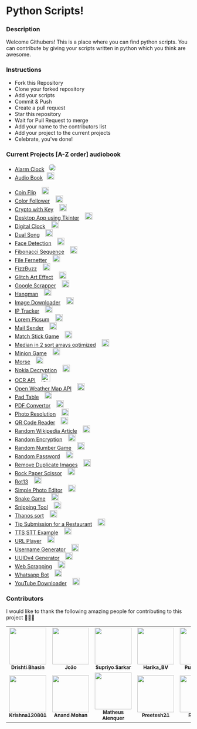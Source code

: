 # Python Scripts!

### Description
Welcome Githubers! This is a place where you can find python scripts. You can contribute by giving your scripts written in python which you think are awesome.

### Instructions

- Fork this Repository
- Clone your forked repository
- Add your scripts
- Commit & Push
- Create a pull request
- Star this repository
- Wait for Pull Request to merge
- Add your name to the contributors list
- Add your project to the current projects
- Celebrate, you've done!

### Current Projects [A-Z order] audiobook
- [Alarm Clock](/Alarm-Clock) &nbsp;&nbsp;<img class="img" height="20" width="20" style="border-radius:50%" alt="@ozamed" src="https://avatars3.githubusercontent.com/u/61123774?s=60&amp;u=ea4e72afe7094e06315948d8cb07adc3b6d6be17&amp;v=4" class=" avatar-user">
- [Audio Book](/Audio-Book) &nbsp;&nbsp;<img height="20" width="20" style="padding-bottom:20px" alt="@mhdzumair" src="https://avatars0.githubusercontent.com/u/44891939?s=60&amp;u=4b0983d2c614acd213f2648091b48a5744902dd1&amp;v=4" class=" avatar-user">
- [Coin Flip](/Coin-Flip) &nbsp;&nbsp; <img height="20" width="20" alt="@Fonta22" src="https://avatars3.githubusercontent.com/u/61181201?s=60&amp;u=c34d0f10408f6ee5a97e9e1165495ce6ef0980e0&amp;v=4" class=" avatar-user">
- [Color Follower](/Color-Follower) &nbsp;&nbsp; <img height="20" width="20" alt="@ozamed" src="https://avatars3.githubusercontent.com/u/61123774?s=60&amp;u=ea4e72afe7094e06315948d8cb07adc3b6d6be17&amp;v=4" class=" avatar-user">
- [Crypto with Key](/Crypto%20with%20Key) &nbsp;&nbsp; <img height="20" width="20" alt="@alenquer" src="https://avatars0.githubusercontent.com/u/41526192?s=60&amp;u=c4bde67437e17b8abc48fb7d1ddf25a91a8000c9&amp;v=4" class=" avatar-user">
- [Desktop App using Tkinter](/Desktop-App-Using-Tkinter) &nbsp;&nbsp; <img height="20" width="20" alt="@Harika-BV" src="https://avatars0.githubusercontent.com/u/34688053?s=60&amp;u=04108111790bf3c5007c58b63a916626d50e0421&amp;v=4" class=" avatar-user">
- [Digital Clock](/Digital_clock) &nbsp;&nbsp; <img src="https://camo.githubusercontent.com/d2efb584e18d7c3bfe5493334c554d9df9ec4e84/68747470733a2f2f302e67726176617461722e636f6d2f6176617461722f63616438326431356162386631613566646638646336353030653134306163633f643d68747470732533412532462532466769746875622e6769746875626173736574732e636f6d253246696d6167657325324667726176617461727325324667726176617461722d757365722d3432302e706e6726723d6726733d3634" width="20" height="20" class="avatar" alt="natthawat.suphap">
- [Dual Song](/Dual_Song) &nbsp;&nbsp; <img height="20" width="20" alt="@mhdzumair" src="https://avatars0.githubusercontent.com/u/44891939?s=60&amp;u=4b0983d2c614acd213f2648091b48a5744902dd1&amp;v=4" class=" avatar-user">
- [Face Detection](/Face-Detection) &nbsp;&nbsp; <img height="20" width="20" alt="@ozamed" src="https://avatars3.githubusercontent.com/u/61123774?s=60&amp;u=ea4e72afe7094e06315948d8cb07adc3b6d6be17&amp;v=4" class=" avatar-user">
- [Fibonacci Sequence](/Fibonacci-Sequence) &nbsp;&nbsp;  <img height="20" width="20" alt="@saxocat" src="https://avatars3.githubusercontent.com/u/73019845?s=60&amp;u=87886444f2b106f518ca811a18e6afca96715935&amp;v=4" class=" avatar-user">
- [File Fernetter](/File-Fernetter) &nbsp;&nbsp; <img height="20" width="20" alt="@nobalpha" src="https://avatars2.githubusercontent.com/u/47711025?s=60&amp;u=2bd0f3901e1f7c7a871370138aaa7e6c643bf843&amp;v=4" class=" avatar-user">
- [FizzBuzz](/FizzBuzz) &nbsp;&nbsp; <img height="20" width="20" alt="@spantheslayer" src="https://avatars3.githubusercontent.com/u/61844611?s=60&amp;v=4" class=" avatar-user">
- [Glitch Art Effect](/Glitch-Art-Effect) &nbsp;&nbsp; <img height="20" width="20" alt="@Preetesh21" src="https://avatars3.githubusercontent.com/u/50336851?s=60&amp;v=4" class=" avatar-user">
- [Google Scrapper](/google%20scrapper) &nbsp;&nbsp; <img height="20" width="20" alt="@spantheslayer" src="https://avatars3.githubusercontent.com/u/61844611?s=60&amp;v=4" class=" avatar-user">
- [Hangman](/hangman) &nbsp;&nbsp; <img height="20" width="20" alt="@anandmohan23" src="https://avatars0.githubusercontent.com/u/51752139?s=60&amp;u=c98cf7d4b84d88fdb3f10e517841ee9968e0f884&amp;v=4" class=" avatar-user">
- [Image Downloader](/image_downloader) &nbsp;&nbsp; <img height="20" width="20" alt="@Dbhasin1" src="https://avatars3.githubusercontent.com/u/56479884?s=60&amp;u=175b6416de680dac7e678c9631bd5a4be27c13d0&amp;v=4" class=" avatar-user">
- [IP Tracker](/IP-Tracker) &nbsp;&nbsp; <img height="20" width="20" alt="@larymak" src="https://avatars0.githubusercontent.com/u/63947040?s=60&amp;u=59e32242065a470247e4cdbb174baa1e86dffac0&amp;v=4" class=" avatar-user">
- [Lorem Picsum](/Lorem-Picsum) &nbsp;&nbsp; <img height="20" width="20" alt="@validity-check" src="https://avatars1.githubusercontent.com/u/63739210?s=60&amp;u=30996c6fef027af8ee7e9652a7e3251b3897a4de&amp;v=4" class=" avatar-user">
- [Mail Sender](/Mail-Sender) &nbsp;&nbsp; <img height="20" width="20" alt="@ozamed" src="https://avatars3.githubusercontent.com/u/61123774?s=60&amp;u=ea4e72afe7094e06315948d8cb07adc3b6d6be17&amp;v=4" class=" avatar-user">
- [Match Stick Game](/Match%20Stick%20Game) &nbsp;&nbsp; <img height="20" width="20" alt="@Aaliya7516" src="https://avatars0.githubusercontent.com/u/53328555?s=60&amp;u=f77e8e79495f6905433da72c140953f321cfdce1&amp;v=4" class=" avatar-user">
- [Median in 2 sort arrays optimized](/median%20in%202%20sorted%20arrays%20optimised) &nbsp;&nbsp; <img height="20" width="20" alt="@mohinesh9999" src="https://avatars1.githubusercontent.com/u/42772418?s=60&amp;u=fa33d9dadda42dc393a262b5c55bc4bc7e8a34d2&amp;v=4" class=" avatar-user">
- [Minion Game](/Minion-Game) &nbsp;&nbsp; <img height="20" width="20" alt="@AhmadHerzallah" src="https://avatars1.githubusercontent.com/u/43403487?s=60&amp;u=6a122f3085582afa0fae56156d0dc394eae48a90&amp;v=4" class=" avatar-user">
- [Morse](/Morse) &nbsp;&nbsp; <img height="20" width="20" alt="@nobalpha" src="https://avatars2.githubusercontent.com/u/47711025?s=60&amp;u=2bd0f3901e1f7c7a871370138aaa7e6c643bf843&amp;v=4" class=" avatar-user">
- [Nokia Decryption](/Nokia%20Decryption) &nbsp;&nbsp; <img height="20" width="20" alt="@nobalpha" src="https://avatars2.githubusercontent.com/u/47711025?s=60&amp;u=2bd0f3901e1f7c7a871370138aaa7e6c643bf843&amp;v=4" class=" avatar-user">
- [OCR API](/OCR-api) &nbsp;&nbsp; <img height="24" width="24" alt="@spantheslayer" src="https://avatars3.githubusercontent.com/u/61844611?s=60&amp;v=4" class=" avatar-user">
- [Open Weather Map API](/OpenWeatherMap-API) &nbsp;&nbsp; <img height="20" width="20" alt="@ozamed" src="https://avatars3.githubusercontent.com/u/61123774?s=60&amp;u=ea4e72afe7094e06315948d8cb07adc3b6d6be17&amp;v=4" class=" avatar-user">
- [Pad Table](/Pad%20Table) &nbsp;&nbsp; <img height="20" width="20" alt="@nobalpha" src="https://avatars2.githubusercontent.com/u/47711025?s=60&amp;u=2bd0f3901e1f7c7a871370138aaa7e6c643bf843&amp;v=4" class=" avatar-user">
- [PDF Convertor](/PDF-Converter) &nbsp;&nbsp; <img src="https://camo.githubusercontent.com/e75d02e3bb8481ff66b12e423f28a4fcde5d1d77/68747470733a2f2f302e67726176617461722e636f6d2f6176617461722f65633064626262646339643236363966646130386533316435363266376534313f643d68747470732533412532462532466769746875622e6769746875626173736574732e636f6d253246696d6167657325324667726176617461727325324667726176617461722d757365722d3432302e706e6726723d6726733d3634" width="20" height="20" class="avatar" alt="hariomacademy">
- [Photo Resolution](/Photo_Resolution) &nbsp;&nbsp; <img src="https://camo.githubusercontent.com/e75d02e3bb8481ff66b12e423f28a4fcde5d1d77/68747470733a2f2f302e67726176617461722e636f6d2f6176617461722f65633064626262646339643236363966646130386533316435363266376534313f643d68747470732533412532462532466769746875622e6769746875626173736574732e636f6d253246696d6167657325324667726176617461727325324667726176617461722d757365722d3432302e706e6726723d6726733d3634" width="20" height="20" class="avatar" alt="hariomacademy">
- [QR Code Reader](/QR-Code-Reader) &nbsp;&nbsp; <img height="20" width="20" alt="@ozamed" src="https://avatars3.githubusercontent.com/u/61123774?s=60&amp;u=ea4e72afe7094e06315948d8cb07adc3b6d6be17&amp;v=4" class=" avatar-user">
- [Random Wikipedia Article](/Random-Wikipedia-Article) &nbsp;&nbsp; <img height="20" width="20" alt="@saxocat" src="https://avatars3.githubusercontent.com/u/73019845?s=60&amp;u=87886444f2b106f518ca811a18e6afca96715935&amp;v=4" class=" avatar-user">
- [Random Encryption](/Random%20Encryption) &nbsp;&nbsp; <img height="20" width="20" alt="@nobalpha" src="https://avatars2.githubusercontent.com/u/47711025?s=60&amp;u=2bd0f3901e1f7c7a871370138aaa7e6c643bf843&amp;v=4" class=" avatar-user">
- [Random Number Game](/Random%20Number%20Game) &nbsp;&nbsp; <img height="20" width="20" alt="@krishna120801" src="https://avatars0.githubusercontent.com/u/57492276?s=60&amp;v=4" class=" avatar-user">
- [Random Password](/Random%20Password) &nbsp;&nbsp; <img height="20" width="20" alt="@nobalpha" src="https://avatars2.githubusercontent.com/u/47711025?s=60&amp;u=2bd0f3901e1f7c7a871370138aaa7e6c643bf843&amp;v=4" class=" avatar-user">
- [Remove Duplicate Images](/Remove-Duplicate-Images) &nbsp;&nbsp; <img height="20" width="20" alt="@ranahaani" src="https://avatars3.githubusercontent.com/u/28961554?s=60&amp;u=d27c0cda460c0a9f7dcb065ffa70a52b1aad81a0&amp;v=4" class=" avatar-user">
- [Rock Paper Scissor](/Rock-Paper-Scissor) &nbsp;&nbsp; <img height="20" width="20" alt="@punitsakre23" src="https://avatars2.githubusercontent.com/u/66567141?s=60&amp;u=c9e3293cf858a8be77503cee8e8e08d3b01528e5&amp;v=4" class=" avatar-user">
- [Rot13](/Rot13) &nbsp;&nbsp; <img height="20" width="20" alt="@nobalpha" src="https://avatars2.githubusercontent.com/u/47711025?s=60&amp;u=2bd0f3901e1f7c7a871370138aaa7e6c643bf843&amp;v=4" class=" avatar-user">
- [Simple Photo Editor](/Simple-Photo-Editor) &nbsp;&nbsp; <img height="20" width="20" alt="@Harika-BV" src="https://avatars0.githubusercontent.com/u/34688053?s=60&amp;u=04108111790bf3c5007c58b63a916626d50e0421&amp;v=4" class=" avatar-user">
- [Snake Game](/SNAKE_GAME) &nbsp;&nbsp; <img height="20" width="20" alt="@Pandz18" src="https://avatars0.githubusercontent.com/u/58665834?s=60&amp;u=eabe398d2e26def53a659354d2c27d222859babb&amp;v=4" class=" avatar-user">
- [Snipping Tool](/Snipping-Tool) &nbsp;&nbsp; <img height="20" width="20" alt="@ozamed" src="https://avatars3.githubusercontent.com/u/61123774?s=60&amp;u=ea4e72afe7094e06315948d8cb07adc3b6d6be17&amp;v=4" class=" avatar-user">
- [Thanos sort](/Thanos%20Sort) &nbsp;&nbsp; <img height="20" width="20" alt="@nobalpha" src="https://avatars2.githubusercontent.com/u/47711025?s=60&amp;u=2bd0f3901e1f7c7a871370138aaa7e6c643bf843&amp;v=4" class=" avatar-user">
- [Tip Submission for a Restaurant](/Tip-Submission-for-a-Restaurant) &nbsp;&nbsp; <img height="20" width="20" alt="@spantheslayer" src="https://avatars3.githubusercontent.com/u/61844611?s=60&amp;v=4" class=" avatar-user">
- [TTS STT Example](/TTS-STT-Example) &nbsp;&nbsp; <img height="20" width="20" alt="@ozamed" src="https://avatars3.githubusercontent.com/u/61123774?s=60&amp;u=ea4e72afe7094e06315948d8cb07adc3b6d6be17&amp;v=4" class=" avatar-user">
- [URL Player](/URL-Player) &nbsp;&nbsp; <img height="20" width="20" alt="@ozamed" src="https://avatars3.githubusercontent.com/u/61123774?s=60&amp;u=ea4e72afe7094e06315948d8cb07adc3b6d6be17&amp;v=4" class=" avatar-user">
- [Username Generator](/Username-Generator) &nbsp;&nbsp; <img height="20" width="20" alt="@saxocat" src="https://avatars3.githubusercontent.com/u/73019845?s=60&amp;u=87886444f2b106f518ca811a18e6afca96715935&amp;v=4" class=" avatar-user">
- [UUIDv4 Generator](/UUIDv4-Generator) &nbsp;&nbsp; <img height="20" width="20" alt="@saxocat" src="https://avatars3.githubusercontent.com/u/73019845?s=60&amp;u=87886444f2b106f518ca811a18e6afca96715935&amp;v=4" class=" avatar-user">
- [Web Scrapping](/Web-Scrapping) &nbsp;&nbsp; <img height="20" width="20" alt="@Harika-BV" src="https://avatars0.githubusercontent.com/u/34688053?s=60&amp;u=04108111790bf3c5007c58b63a916626d50e0421&amp;v=4" class=" avatar-user">
- [Whatsapp Bot](/Whatsapp-Bot) &nbsp;&nbsp; <img height="20" width="20" alt="@ozamed" src="https://avatars3.githubusercontent.com/u/61123774?s=60&amp;u=ea4e72afe7094e06315948d8cb07adc3b6d6be17&amp;v=4" class=" avatar-user">
- [YouTube Downloader](/Youtube_Downloader) &nbsp;&nbsp; <img height="20" width="20" alt="@mhdzumair" src="https://avatars0.githubusercontent.com/u/44891939?s=60&amp;u=4b0983d2c614acd213f2648091b48a5744902dd1&amp;v=4" class=" avatar-user">

### Contributors
I would like to thank the following amazing people for contributing to this project 🎉🎉🎉

<!-- ALL-CONTRIBUTORS-LIST:START - Do not remove or modify this section -->
<!-- prettier-ignore-start -->
<!-- markdownlint-disable -->
<table>
<tr>
<td align="center"><a href="https://github.com/Dbhasin1"><img src="https://avatars2.githubusercontent.com/u/56479884?s=400&u=175b6416de680dac7e678c9631bd5a4be27c13d0&v=4" width="100px;" alt=""/><br /><sub><b>Drishti Bhasin</b></sub></a><br /> </td>
<td align="center"><a href="https://github.com/saxocat"><img src="https://avatars3.githubusercontent.com/u/73019845?s=400&u=87886444f2b106f518ca811a18e6afca96715935&v=4" width="100px;" alt=""/><br /><sub><b>João</b></sub></a><br /></td>
<td align="center"><a href="https://github.com/spantheslayer"><img src="https://avatars1.githubusercontent.com/u/61844611?s=400&v=4" width="100px;" alt=""/><br /><sub><b>Supriyo Sarkar</b></sub></a><br /></td>
<td align="center"><a href="https://github.com/Harika-BV"><img src="https://avatars0.githubusercontent.com/u/34688053?s=400&u=04108111790bf3c5007c58b63a916626d50e0421&v=4" width="100px;" alt=""/><br /><sub><b>Harika_BV</b></sub></a><br /> </td>
<td align="center"><a href="https://github.com/punitsakre23"><img src="https://avatars0.githubusercontent.com/u/66567141?s=400&u=c9e3293cf858a8be77503cee8e8e08d3b01528e5&v=4" width="100px;" alt=""/><br /><sub><b>Punit Sakre</b></sub></a><br /></td>
<td align="center"><a href="https://github.com/nobalpha"><img src="https://avatars3.githubusercontent.com/u/47711025?s=400&u=2bd0f3901e1f7c7a871370138aaa7e6c643bf843&v=4" width="100px;" alt=""/><br /><sub><b>Roni</b></sub></a><br /></td>
<td align="center"><a href="https://github.com/mohinesh9999"><img src="https://avatars1.githubusercontent.com/u/42772418?s=400&u=fa33d9dadda42dc393a262b5c55bc4bc7e8a34d2&v=4" width="100px;" alt=""/><br /><sub><b>Mohinesh9999</b></sub></a><br /> </td>
<td align="center"><a href="https://github.com/larymak"><img src="https://avatars0.githubusercontent.com/u/63947040?s=400&u=59e32242065a470247e4cdbb174baa1e86dffac0&v=4" width="100px;" alt=""/><br /><sub><b>Lary mak</b></sub></a><br /></td>
</tr>
<tr>
<td align="center"><a href="https://github.com/krishna120801"><img src="https://avatars0.githubusercontent.com/u/57492276?s=400&v=4" width="100px;" alt=""/><br /><sub><b>Krishna120801</b></sub></a><br /></td>
<td align="center"><a href="https://github.com/anandmohan23"><img src="https://avatars1.githubusercontent.com/u/51752139?s=400&u=c98cf7d4b84d88fdb3f10e517841ee9968e0f884&v=4" width="100px;" alt=""/><br /><sub><b>Anand Mohan</b></sub></a><br /> </td>
<td align="center"><a href="https://github.com/alenquer"><img src="https://avatars3.githubusercontent.com/u/41526192?s=400&u=c4bde67437e17b8abc48fb7d1ddf25a91a8000c9&v=4" width="100px;" alt=""/><br /><sub><b>Matheus Alenquer</b></sub></a><br /></td>
<td align="center"><a href="https://github.com/Preetesh21"><img src="https://avatars1.githubusercontent.com/u/50336851?s=400&v=4" width="100px;" alt=""/><br /><sub><b>Preetesh21</b></sub></a><br /></td>
<td align="center"><a href="https://github.com/Fonta22"><img src="https://avatars2.githubusercontent.com/u/61181201?s=400&u=c34d0f10408f6ee5a97e9e1165495ce6ef0980e0&v=4" width="100px;" alt=""/><br /><sub><b>Fonta22</b></sub></a><br /> </td>
<td align="center"><a href="https://github.com/AhmadHerzallah"><img src="https://avatars3.githubusercontent.com/u/43403487?s=400&u=6a122f3085582afa0fae56156d0dc394eae48a90&v=4" width="100px;" alt=""/><br /><sub><b>Ahmad Herzallah</b></sub></a><br /></td>
<td align="center"><a href="https://github.com/Aaliya7516"><img src="https://avatars1.githubusercontent.com/u/53328555?s=400&u=f77e8e79495f6905433da72c140953f321cfdce1&v=4" width="100px;" alt=""/><br /><sub><b>Aaliya Haque</b></sub></a><br /></td>
<td align="center"><a href="https://github.com/Pandz18"><img src="https://avatars0.githubusercontent.com/u/58665834?s=400&u=eabe398d2e26def53a659354d2c27d222859babb&v=4" width="100px;" alt=""/><br /><sub><b>Pandz18</b></sub></a><br /></td>
<td align="center"><a href="https://github.com/page-not-found"><img src="https://avatars2.githubusercontent.com/u/68801537?s=460&u=feeae8059576a5202c05dff48fd04c28d78f1bba&v=4" width="100px;" alt=""/><br /><sub><b>page-not-found</b></sub></a><br /></td>
</tr>
</table>

<!-- markdownlint-enable -->
<!-- prettier-ignore-end -->
<!-- ALL-CONTRIBUTORS-LIST:END -->
